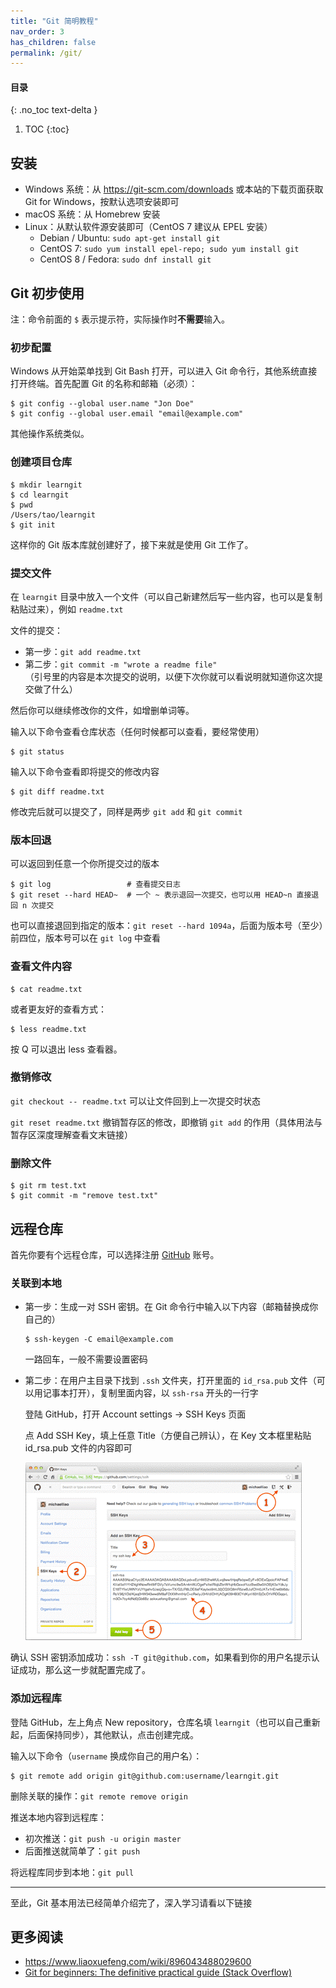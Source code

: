 ```yaml
---
title: "Git 简明教程"
nav_order: 3
has_children: false
permalink: /git/
---
```


#### 目录
{: .no_toc text-delta }

1. TOC
{:toc}

## 安装

- Windows 系统：从 <https://git-scm.com/downloads> 或本站的下载页面获取 Git for Windows，按默认选项安装即可
- macOS 系统：从 Homebrew 安装
- Linux：从默认软件源安装即可（CentOS 7 建议从 EPEL 安装）
  - Debian / Ubuntu: `sudo apt-get install git`
  - CentOS 7: `sudo yum install epel-repo; sudo yum install git`
  - CentOS 8 / Fedora: `sudo dnf install git`

## Git 初步使用

注：命令前面的 `$` 表示提示符，实际操作时**不需要**输入。

### 初步配置

Windows 从开始菜单找到 Git Bash 打开，可以进入 Git 命令行，其他系统直接打开终端。首先配置 Git 的名称和邮箱（必须）：

```shell
$ git config --global user.name "Jon Doe"
$ git config --global user.email "email@example.com"
```

其他操作系统类似。

### 创建项目仓库

```shell
$ mkdir learngit
$ cd learngit
$ pwd
/Users/tao/learngit
$ git init
```

这样你的 Git 版本库就创建好了，接下来就是使用 Git 工作了。

### 提交文件

在 `learngit` 目录中放入一个文件（可以自己新建然后写一些内容，也可以是复制粘贴过来），例如 `readme.txt`

文件的提交：

- 第一步：`git add readme.txt`
- 第二步：`git commit -m "wrote a readme file"`  
  （引号里的内容是本次提交的说明，以便下次你就可以看说明就知道你这次提交做了什么）

然后你可以继续修改你的文件，如增删单词等。

输入以下命令查看仓库状态（任何时候都可以查看，要经常使用）

```shell
$ git status
```

输入以下命令查看即将提交的修改内容

```shell
$ git diff readme.txt
```

修改完后就可以提交了，同样是两步 `git add` 和 `git commit`

### 版本回退

可以返回到任意一个你所提交过的版本

```shell
$ git log                 # 查看提交日志
$ git reset --hard HEAD~  # 一个 ~ 表示退回一次提交，也可以用 HEAD~n 直接退回 n 次提交
```

也可以直接退回到指定的版本：`git reset --hard 1094a`，后面为版本号（至少）前四位，版本号可以在 `git log` 中查看

### 查看文件内容

```
$ cat readme.txt
```

或者更友好的查看方式：

```shell
$ less readme.txt
```

按 Q 可以退出 less 查看器。

### 撤销修改

`git checkout -- readme.txt` 可以让文件回到上一次提交时状态

`git reset readme.txt` 撤销暂存区的修改，即撤销 `git add` 的作用（具体用法与暂存区深度理解查看文末链接）

### 删除文件

```shell
$ git rm test.txt
$ git commit -m "remove test.txt"
```

## 远程仓库

首先你要有个远程仓库，可以选择注册 [GitHub](https://github.com) 账号。

### 关联到本地

- 第一步：生成一对 SSH 密钥。在 Git 命令行中输入以下内容（邮箱替换成你自己的）

  ```shell
  $ ssh-keygen -C email@example.com
  ```

  一路回车，一般不需要设置密码

- 第二步：在用户主目录下找到 `.ssh` 文件夹，打开里面的 `id_rsa.pub` 文件（可以用记事本打开），复制里面内容，以 `ssh-rsa` 开头的一行字

  登陆 GitHub，打开 Account settings → SSH Keys 页面

  点 Add SSH Key，填上任意 Title（方便自己辨认），在 Key 文本框里粘贴 id_rsa.pub 文件的内容即可

  ![image](images/github-add-ssh-key.png)

确认 SSH 密钥添加成功：`ssh -T git@github.com`，如果看到你的用户名提示认证成功，那么这一步就配置完成了。

### 添加远程库

登陆 GitHub，左上角点 New repository，仓库名填 `learngit`（也可以自己重新起，后面保持同步），其他默认，点击创建完成。

输入以下命令（`username` 换成你自己的用户名）：

```shell
$ git remote add origin git@github.com:username/learngit.git
```

删除关联的操作：`git remote remove origin`

推送本地内容到远程库：

- 初次推送：`git push -u origin master`
- 后面推送就简单了：`git push`

将远程库同步到本地：`git pull`

---

至此，Git 基本用法已经简单介绍完了，深入学习请看以下链接

## 更多阅读

- <https://www.liaoxuefeng.com/wiki/896043488029600>
- [Git for beginners: The definitive practical guide (Stack Overflow)](https://stackoverflow.com/q/315911/5958455)
